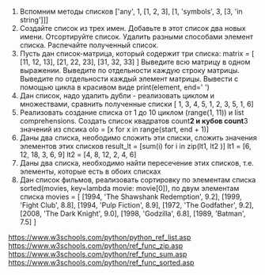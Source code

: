1. Вспомним методы списков
   ['any', 1, [1, 2, 3], [1, 'symbols', 3, [3, 'in string']]]
2. Создайте список из трех имен. Добавьте в этот список два новых имени. Отсортируйте список. Удалить разными способами
   элемент списка.
   Распечайте полученный список.
2. Пусть дан список-матрица, который содержит три списка:
   matrix = [
   [11, 12, 13],
   [21, 22, 23],
   [31, 32, 33]
   ]
   Выведите всю матрицу в одном выражении.
   Выведите по отдельности каждую строку матрицы.
   Выведите по отдельности каждый элемент матрицы.
   Вывести с помощью цикла в красивом виде print(element, end=' ')
3. Дан список, надо удалить дубли - реализовать циклом и множествами, сравнить полученные списки
   [ 1, 3, 4, 5, 1, 2, 3, 5, 1, 6]
4. Реализовать создание списка от 1 до 10 циклом (range(1, 11)) и list comprehensions. Создать список квадратов count**2
   и кубов count**3 значений из спсика
   olo = [x for x in range(start, end + 1)]
5. Даны два списка, неободимо сложить эти списки, сложить значения элементов этих списков
   result_lt = [sum(i) for i in zip(lt1, lt2 )]
   lt1 = [6, 12, 18, 3, 6, 9]
   lt2 = [4, 8, 12, 2, 4, 6]
6. Даны два списка, необходимо найти пересечение этих списков, т.е. элементы, которые есть в обоих списках
7. Дан список фильмов, реализовать сортировку по элементам списка sorted(movies, key=lambda movie: movie[0]), по двум
   элементам списка
   movies = [
   [1994, 'The Shawshank Redemption', 9.2],
   [1999, 'Fight Club', 8.8],
   [1994, 'Pulp Fiction', 8.9],
   [1972, 'The Godfather', 9.2],
   [2008, 'The Dark Knight', 9.0],
   [1998, 'Godzilla', 6.8],
   [1989, 'Batman', 7.5]
   ]

https://www.w3schools.com/python/python_ref_list.asp
https://www.w3schools.com/python/ref_func_zip.asp
https://www.w3schools.com/python/ref_func_sum.asp
https://www.w3schools.com/python/ref_func_sorted.asp